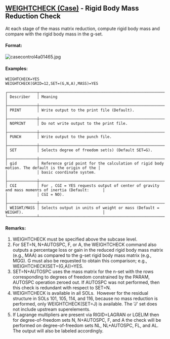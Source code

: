 ## [WEIGHTCHECK (Case)](https://help.hexagonmi.com/bundle/MSC_Nastran_2022.4/page/Nastran_Combined_Book/qrg/casecontrol4a/TOC.WEIGHTCHECK.Case.xhtml) - Rigid Body Mass Reduction Check

At each stage of the mass matrix reduction, compute rigid body mass and compare with the rigid body mass in the g-set.

#### Format:

![casecontrol4a01465.jpg](https://help-be.hexagonmi.com/bundle/MSC_Nastran_2022.4/page/Nastran_Combined_Book/qrg/casecontrol4a/../../../assets/casecontrol4a01465.jpg?_LANG=enus)  

#### Examples:

```nastran
WEIGHTCHECK=YES
WEIGHTCHECK(GRID=12,SET=(G,N,A),MASS)=YES
```

```text
┌─────────────┬─────────────────────────────────────────────────────────────────────────────────────────────────┐
│ Describer   │ Meaning                                                                                         │
├─────────────┼─────────────────────────────────────────────────────────────────────────────────────────────────┤
│ PRINT       │ Write output to the print file (Default).                                                       │
├─────────────┼─────────────────────────────────────────────────────────────────────────────────────────────────┤
│ NOPRINT     │ Do not write output to the print file.                                                          │
├─────────────┼─────────────────────────────────────────────────────────────────────────────────────────────────┤
│ PUNCH       │ Write output to the punch file.                                                                 │
├─────────────┼─────────────────────────────────────────────────────────────────────────────────────────────────┤
│ SET         │ Selects degree of freedom set(s) (Default SET=G).                                               │
├─────────────┼─────────────────────────────────────────────────────────────────────────────────────────────────┤
│ gid         │ Reference grid point for the calculation of rigid body motion. The default is the origin of the │
│             │ basic coordinate system.                                                                        │
├─────────────┼─────────────────────────────────────────────────────────────────────────────────────────────────┤
│ CGI         │ For , CGI = YES requests output of center of gravity and mass moments of inertia (Default:      │
│             │ CGI = NO).                                                                                      │
├─────────────┼─────────────────────────────────────────────────────────────────────────────────────────────────┤
│ WEIGHT/MASS │ Selects output in units of weight or mass (Default = WEIGHT).                                   │
└─────────────┴─────────────────────────────────────────────────────────────────────────────────────────────────┘
```

#### Remarks:

1. WEIGHTCHECK must be specified above the subcase level.
2. For SET=N, N+AUTOSPC, F, or A, the WEIGHTCHECK command also outputs a percentage loss or gain in the reduced rigid body mass matrix (e.g., MAA) as compared to the g-set rigid body mass matrix (e.g., MGG). G must also be requested to obtain this comparison; e.g., WEIGHTCHECK(SET=(G,A))=YES.
3. SET=N+AUTOSPC uses the mass matrix for the n-set with the rows corresponding to degrees of freedom constrained by the PARAM, AUTOSPC operation zeroed out. If AUTOSPC was not performed, then this check is redundant with respect to SET=N.
4. WEIGHTCHECK is available in all SOLs.  However for the residual structure in SOLs 101, 105, 114, and 116, because no mass reduction is performed, only WEIGHTCHECK(SET=J) is available. The 'J' set does not include upstream superelements.
5. If Lagrange multipliers are present via RIGID=LAGRAN or LGELIM then for degree-of-freedom sets N, N+AUTOSPC, F, and A the check will be performed on degree-of-freedom sets NL, NL+AUTOSPC, FL, and AL. The output will also be labeled accordingly.
